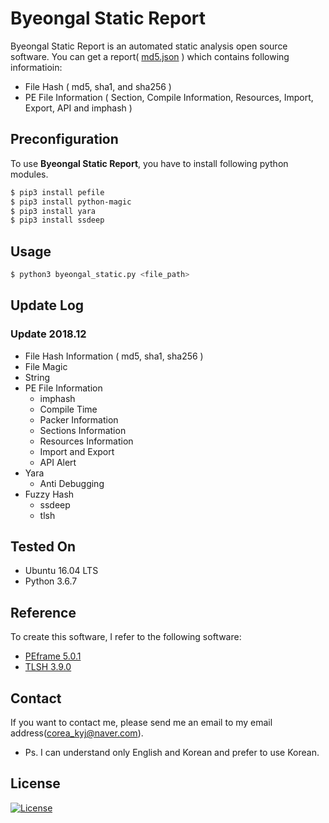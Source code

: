 # Byeongal Static Report
Byeongal Static Report is an automated static analysis open source software. You can get a report( [md5.json](./7d148e220040de2fae1439fbc0e783ef344dceaea4757611722d8378a4938d0b.json) ) which contains following informatioin:
* File Hash ( md5, sha1, and sha256 )
* PE File Information ( Section, Compile Information, Resources, Import, Export, API and imphash )

## Preconfiguration
To use **Byeongal Static Report**, you have to install following python modules.
```bash
$ pip3 install pefile
$ pip3 install python-magic 
$ pip3 install yara
$ pip3 install ssdeep
```
## Usage
```bash
$ python3 byeongal_static.py <file_path> 
```
## Update Log
### Update 2018.12
* File Hash Information ( md5, sha1, sha256 )
* File Magic
* String
* PE File Information
  * imphash
  * Compile Time
  * Packer Information
  * Sections Information
  * Resources Information
  * Import and Export
  * API Alert
* Yara
  * Anti Debugging
* Fuzzy Hash
  * ssdeep
  * tlsh
  
## Tested On
* Ubuntu 16.04 LTS
* Python 3.6.7

## Reference
To create this software, I refer to the following software:
* [PEframe 5.0.1](https://github.com/guelfoweb/peframe)
* [TLSH 3.9.0](https://github.com/trendmicro/tlsh)

## Contact
If you want to contact me, please send me an email to my email address(corea_kyj@naver.com).
* Ps. I can understand only English and Korean and prefer to use Korean.

## License
[![License](https://img.shields.io/:license-gpl3-blue.svg)](https://www.gnu.org/licenses/gpl-3.0.html)